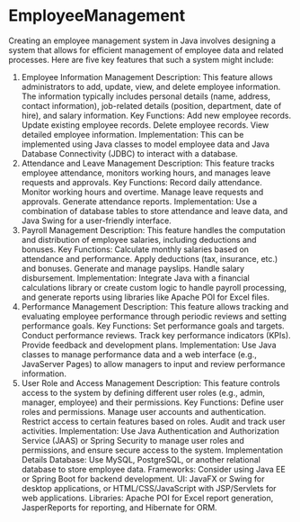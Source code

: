 # EmployeeManagement

Creating an employee management system in Java involves designing a system that allows for efficient management of employee data and related processes. Here are five key features that such a system might include:

1. Employee Information Management
Description: This feature allows administrators to add, update, view, and delete employee information. The information typically includes personal details (name, address, contact information), job-related details (position, department, date of hire), and salary information.
Key Functions:
Add new employee records.
Update existing employee records.
Delete employee records.
View detailed employee information.
Implementation: This can be implemented using Java classes to model employee data and Java Database Connectivity (JDBC) to interact with a database.
2. Attendance and Leave Management
Description: This feature tracks employee attendance, monitors working hours, and manages leave requests and approvals.
Key Functions:
Record daily attendance.
Monitor working hours and overtime.
Manage leave requests and approvals.
Generate attendance reports.
Implementation: Use a combination of database tables to store attendance and leave data, and Java Swing for a user-friendly interface.
3. Payroll Management
Description: This feature handles the computation and distribution of employee salaries, including deductions and bonuses.
Key Functions:
Calculate monthly salaries based on attendance and performance.
Apply deductions (tax, insurance, etc.) and bonuses.
Generate and manage payslips.
Handle salary disbursement.
Implementation: Integrate Java with a financial calculations library or create custom logic to handle payroll processing, and generate reports using libraries like Apache POI for Excel files.
4. Performance Management
Description: This feature allows tracking and evaluating employee performance through periodic reviews and setting performance goals.
Key Functions:
Set performance goals and targets.
Conduct performance reviews.
Track key performance indicators (KPIs).
Provide feedback and development plans.
Implementation: Use Java classes to manage performance data and a web interface (e.g., JavaServer Pages) to allow managers to input and review performance information.
5. User Role and Access Management
Description: This feature controls access to the system by defining different user roles (e.g., admin, manager, employee) and their permissions.
Key Functions:
Define user roles and permissions.
Manage user accounts and authentication.
Restrict access to certain features based on roles.
Audit and track user activities.
Implementation: Use Java Authentication and Authorization Service (JAAS) or Spring Security to manage user roles and permissions, and ensure secure access to the system.
Implementation Details
Database: Use MySQL, PostgreSQL, or another relational database to store employee data.
Frameworks: Consider using Java EE or Spring Boot for backend development.
UI: JavaFX or Swing for desktop applications, or HTML/CSS/JavaScript with JSP/Servlets for web applications.
Libraries: Apache POI for Excel report generation, JasperReports for reporting, and Hibernate for ORM.
